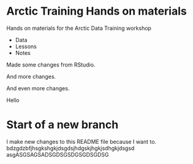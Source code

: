 # Arctic Training Hands on materials

Hands on materials for the Arctic Data Training workshop

* Data
* Lessons
* Notes

Made some changes from RStudio.

And more changes.

And even more changes.

Hello

# Start of a new branch

I make new changes to this README file because I want to.
bdzgdzbfjhsgkshgkjdsgdsjhdgskjhgkjsdhgkjdsgsd
asgASGSAGSADSGDSGSDGSGDSGDSG
